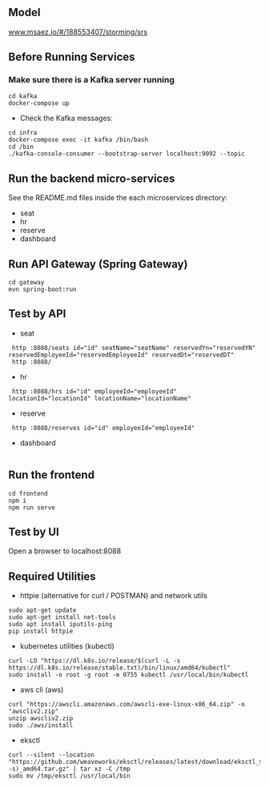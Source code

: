 # 

## Model
www.msaez.io/#/188553407/storming/srs

## Before Running Services
### Make sure there is a Kafka server running
```
cd kafka
docker-compose up
```
- Check the Kafka messages:
```
cd infra
docker-compose exec -it kafka /bin/bash
cd /bin
./kafka-console-consumer --bootstrap-server localhost:9092 --topic
```

## Run the backend micro-services
See the README.md files inside the each microservices directory:

- seat
- hr
- reserve
- dashboard


## Run API Gateway (Spring Gateway)
```
cd gateway
mvn spring-boot:run
```

## Test by API
- seat
```
 http :8088/seats id="id" seatName="seatName" reservedYn="reservedYN" reservedEmployeeId="reservedEmployeeId" reservedDt="reservedDT" 
 http :8088/ 
```
- hr
```
 http :8088/hrs id="id" employeeId="employeeId" locationId="locationId" locationName="locationName" 
```
- reserve
```
 http :8088/reserves id="id" employeeId="employeeId" 
```
- dashboard
```
```


## Run the frontend
```
cd frontend
npm i
npm run serve
```

## Test by UI
Open a browser to localhost:8088

## Required Utilities

- httpie (alternative for curl / POSTMAN) and network utils
```
sudo apt-get update
sudo apt-get install net-tools
sudo apt install iputils-ping
pip install httpie
```

- kubernetes utilities (kubectl)
```
curl -LO "https://dl.k8s.io/release/$(curl -L -s https://dl.k8s.io/release/stable.txt)/bin/linux/amd64/kubectl"
sudo install -o root -g root -m 0755 kubectl /usr/local/bin/kubectl
```

- aws cli (aws)
```
curl "https://awscli.amazonaws.com/awscli-exe-linux-x86_64.zip" -o "awscliv2.zip"
unzip awscliv2.zip
sudo ./aws/install
```

- eksctl 
```
curl --silent --location "https://github.com/weaveworks/eksctl/releases/latest/download/eksctl_$(uname -s)_amd64.tar.gz" | tar xz -C /tmp
sudo mv /tmp/eksctl /usr/local/bin
```


